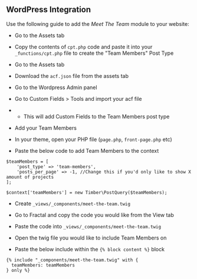 ## WordPress Integration

Use the following guide to add the *Meet The Team* module to your website:

- Go to the Assets tab

- Copy the contents of `cpt.php` code and paste it into your `_functions/cpt.php` file to create the "Team Members" Post Type

- Go to the Assets tab

- Download the `acf.json` file from the assets tab 

- Go to the Wordpress Admin panel

- Go to Custom Fields > Tools and import your acf file
- - This will add Custom Fields to the Team Members post type

- Add your Team Members

- In your theme, open your PHP file (`page.php`, `front-page.php` etc)

- Paste the below code to add Team Members to the context
```
$teamMembers = [
    'post_type' => 'team-members',
    'posts_per_page' => -1, //Change this if you'd only like to show X amount of projects
];

$context['teamMembers'] = new Timber\PostQuery($teamMembers);
```

- Create `_views/_components/meet-the-team.twig`

- Go to Fractal and copy the code you would like from the View tab

- Paste the code into `_views/_components/meet-the-team.twig`

- Open the twig file you would like to include Team Members on

- Paste the below include within the `{% block content %}` block
```
{% include "_components/meet-the-team.twig" with {
  teamMembers: teamMembers
} only %}
```